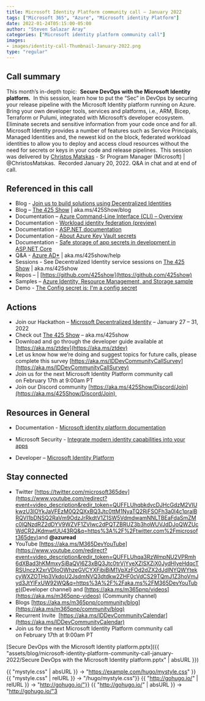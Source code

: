 ```yaml
---
title: Microsoft Identity Platform community call – January 2022
tags: ["Microsoft 365", "Azure", "Microsoft identity Platform"]
date: 2022-01-24T05:15:00-05:00
author: "Steven Salazar Aray"
categories: ["Microsoft identity platform community call"]
images:
- images/identity-call-Thumbnail-January-2022.png
type: "regular"
---
```


## Call summary

This month’s in-depth topic:  **Secure DevOps with the Microsoft Identity platform.**  In this session, learn how to put the “Sec” in DevOps by securing your release pipeline with the Microsoft Identity platform running on Azure.  Bring your own developer tools, services and platforms, i.e., ARM, Bicep, Terraform or Pulumi, integrated with Microsoft’s developer ecosystem.  Eliminate secrets and sensitive information from your code once and for all.  Microsoft Identity provides a number of features such as Service Principals, Managed Identities and, the newest kid on the block, federated workload identities to allow you to deploy and access cloud resources without the need for secrets or keys in your code and release pipelines.  This session was delivered by [Christos Matskas](https://twitter.com/ChristosMatskas) - Sr Program Manager (Microsoft) | @ChristosMatskas.  Recorded January 20, 2022. Q&A in chat and at end of call.

## Referenced in this call

*   Blog - [Join us to build solutions using Decentralized Identities](https://techcommunity.microsoft.com/t5/azure-active-directory-identity/join-us-to-build-solutions-using-decentralized-identities/ba-p/2810649) 
*   Blog – [The 425 Show](https://dev.to/425show) | aka.ms/425Show/blog
*   Documentation – [Azure Command-Line Interface (CLI) – Overview](https://learn.microsoft.com/cli/azure/what-is-azure-cli) 
*   Documentation - [Workload identity federation (preview)](https://learn.microsoft.com/azure/active-directory/develop/workload-identity-federation) 
*   Documentation - [ASP.NET documentation](https://learn.microsoft.com/aspnet/core/?view=aspnetcore-6.0) 
*   Documentation - [About Azure Key Vault secrets](https://learn.microsoft.com/aspnet/core/security/app-secrets?view=aspnetcore-6.0&tabs=linux) 
*   Documentation - [Safe storage of app secrets in development in ASP.NET Core](https://learn.microsoft.com/aspnet/core/security/app-secrets?view=aspnetcore-6.0&tabs=linux) 
*   Q&A - [Azure AD\*](https://aka.ms/425show/help) | aka.ms/425show/help
*   Sessions - See Decentralized Identity service sessions on [The 425 Show](aka.ms/425show) | aka.ms/425show
*   Repos – | [https://github.com/425show](https://github.com/425show)
*   Samples – [Azure Identity, Resource Management, and Storage sample](https://learn.microsoft.com/samples/dotnet/samples/azure-identity-resource-management-storage/) 
*   Demo - [The Config secret is: I'm a config secret](https://pnp.github.io/blog/microsoft-identity-platform-community-call/microsoft-identity-platform-community-call-january-2022/) 

## Actions

*   Join our Hackathon – [Microsoft Decentralized Identity](https://techcommunity.microsoft.com/t5/azure-active-directory-identity/join-us-to-build-solutions-using-decentralized-identities/ba-p/2810649) – January 27 – 31, 2022
*   Check out [The 425 Show](https://aka.ms/425show) – aka.ms/425show
*   Download and go through the developer guide available at [https://aka.ms/ztdev](https://aka.ms/ztdev)
*   Let us know how we’re doing and suggest topics for future calls, please complete this survey [https://aka.ms/IDDevCommunityCallSurvey](https://aka.ms/IDDevCommunityCallSurvey)
*   Join us for the next Microsoft Identity Platform community call on February 17th at 9:00am PT
*   Join our Discord community [https://aka.ms/425Show/Discord/Join](https://aka.ms/425Show/Discord/Join) 

## Resources in General

*   Documentation - [Microsoft identity platform documentation](https://learn.microsoft.com/azure/active-directory/develop/) 

*   Microsoft Security - [Integrate modern identity capabilities into your apps](https://www.microsoft.com/security/business/identity-access-management/microsoft-identity-management-platform) 

*   Developer – [Microsoft Identity Platform](https://developer.microsoft.com/identity)


## Stay connected

*   Twitter [https://twitter.com/microsoft365dev](https://www.youtube.com/redirect?event=video_description&redir_token=QUFFLUhqbkdvcDJHcGdzM2VIUkwzU3lOYkJaVFEzM0Q2QXxBQ3Jtc0ttM1NyaTQ2RjFSOFh3a0l4c1pralBRQVI1bDNSQ2RaVm9OdzJrRkdtV1Z1SW5VdmdwamNNLTBEaFdaSmZMc0lQNzdRZ2dDYV9WZVF1ZVIwc2dPQTZBRUZ3b3hoWUVJdDJoQWZUcWdCR2JKdmwtUU43RQ&q=https%3A%2F%2Ftwitter.com%2Fmicrosoft365dev)​ and **@azuread**
*   YouTube [https://aka.ms/M365DevYouTube](https://www.youtube.com/redirect?event=video_description&redir_token=QUFFLUhqa3RzWmpNU2VPRmh6dXBad3hKMmxySjBaQVl6Z3xBQ3Jtc0trVjYyeXZlSXZiX0JydHlyeHdqcTRSUnczX2xrVDloOWhzeGVCYXFibjBiM1VpXzFOd2dZX2dJdlNYQWYtekcyWXZOTHp3VkdoU2JsdmNVQ3dtdkw2ZHF0cVdCS29TQmJ1Z3hoVmJyd3JtYlFxUW92WQ&q=https%3A%2F%2Faka.ms%2FM365DevYouTube)​ (Developer channel) and [https://aka.ms/m365pnp/videos](https://aka.ms/m365pnp-videos) (Community channel)
*   Blogs [https://aka.ms/m365pnp/community/blog](https://aka.ms/m365pnp/community/blog)
*   Recurrent Invite  [https://aka.ms/IDDevCommunityCalendar](https://aka.ms/IDDevCommunityCalendar)
*   Join us for the next Microsoft Identity Platform community call on February 17th at 9:00am PT

[Secure DevOps with the Microsoft Identity platform.pptx]({{ "assets/blog/microsoft-identity-platform-community-call-january-2022/Secure DevOps with the Microsoft Identity platform.pptx" | absURL }})

{{ "mystyle.css" | absURL }} → "https://example.com/hugo/mystyle.css" }}
{{ "mystyle.css" | relURL }} → "/hugo/mystyle.css"}}
{{ "http://gohugo.io/" | relURL }} →  "http://gohugo.io/"}}
{{ "http://gohugo.io/" | absURL }} →  "http://gohugo.io/"3
